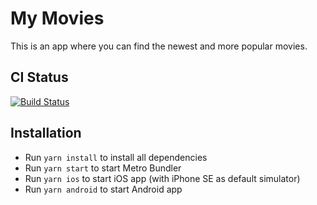 # My Movies

This is an app where you can find the newest and more popular movies.


## CI Status
[![Build Status](https://travis-ci.org/naabraz/my-movies-app.svg?branch=master)](https://travis-ci.org/naabraz/my-movies-app)

## Installation

- Run `yarn install` to install all dependencies
- Run `yarn start` to start Metro Bundler
- Run `yarn ios` to start iOS app (with iPhone SE as default simulator)
- Run `yarn android` to start Android app
